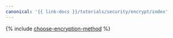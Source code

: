 ```yaml
---
canonical: '{{ link-docs }}/tutorials/security/encrypt/index'
---
```


{% include [choose-encryption-method](../../../_tutorials/security/encrypt/choose-encryption-method.md) %}